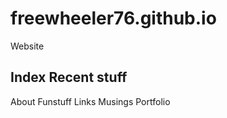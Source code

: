 # freewheeler76.github.io
Website

Index
Recent stuff
------------------------------
About
Funstuff
Links
Musings
Portfolio
